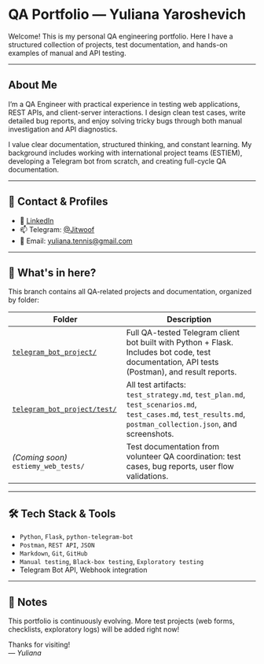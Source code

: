 # QA Portfolio — Yuliana Yaroshevich

Welcome! This is my personal QA engineering portfolio. Here I have a structured collection of projects, test documentation, and hands-on examples of manual and API testing.

---

## About Me

I’m a QA Engineer with practical experience in testing web applications, REST APIs, and client-server interactions. I design clean test cases, write detailed bug reports, and enjoy solving tricky bugs through both manual investigation and API diagnostics.  

I value clear documentation, structured thinking, and constant learning. My background includes working with international project teams (ESTIEM), developing a Telegram bot from scratch, and creating full-cycle QA documentation.

---

## 🔗 Contact & Profiles

- 💼 [LinkedIn](https://linkedin.com/in/yuliana-yar)
- 📫 Telegram: [@Jitwoof](https://t.me/Jitwoof)  
- 📧 Email: yuliana.tennis@gmail.com  

---

## 📁 What's in here?

This branch contains all QA-related projects and documentation, organized by folder:

| Folder | Description |
|--------|-------------|
| [`telegram_bot_project/`](./telegram_bot_project/) | Full QA-tested Telegram client bot built with Python + Flask. Includes bot code, test documentation, API tests (Postman), and result reports. |
| [`telegram_bot_project/test/`](./telegram_bot_project/test/) | All test artifacts: `test_strategy.md`, `test_plan.md`, `test_scenarios.md`, `test_cases.md`, `test_results.md`, `postman_collection.json`, and screenshots. ||
| *(Coming soon)* `estiemy_web_tests/` | Test documentation from volunteer QA coordination: test cases, bug reports, user flow validations. |

---

## 🛠️ Tech Stack & Tools

- `Python`, `Flask`, `python-telegram-bot`  
- `Postman`, `REST API`, `JSON`  
- `Markdown`, `Git`, `GitHub`  
- `Manual testing`, `Black-box testing`, `Exploratory testing`  
- Telegram Bot API, Webhook integration  

---

## 📌 Notes

This portfolio is continuously evolving. More test projects (web forms, checklists, exploratory logs) will be added right now!

Thanks for visiting!  
— *Yuliana*
